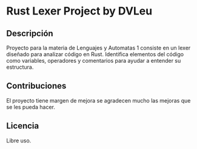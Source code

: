 # Rust Lexer Project by DVLeu

## Descripción
Proyecto para la materia de Lenguajes y Automatas 1 consiste en un lexer diseñado para analizar código en Rust. 
Identifica elementos del código como variables, operadores y comentarios para ayudar a entender su estructura.

## Contribuciones
El proyecto tiene margen de mejora se agradecen mucho las mejoras que se les pueda hacer.

## Licencia
Libre uso.
